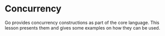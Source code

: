 # Concurrency

Go provides concurrency constructions as part of the core language. This lesson presents them and gives some examples on how they can be used.